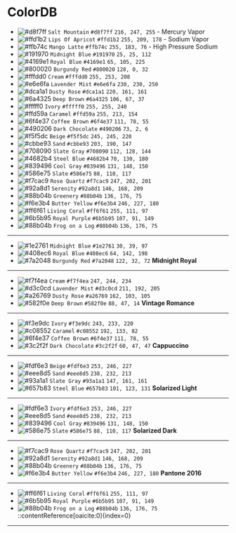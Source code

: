 # ColorDB

- ![#d8f7ff](https://placehold.co/15x15/d8f7ff/d8f7ff.png) `Salt Mountain` `#d8f7ff` `216, 247, 255` - Mercury Vapor
- ![#ffd1b2](https://placehold.co/15x15/ffd1b2/ffd1b2.png) `Lips Of Apricot` `#ffd1b2` `255, 209, 178` - Sodium Vapor
- ![#ffb74c](https://placehold.co/15x15/ffb74c/ffb74c.png) `Mango Latte` `#ffb74c` `255, 183, 76` - High Pressure Sodium
- ![#191970](https://placehold.co/15x15/191970/191970.png) `Midnight Blue` `#191970` `25, 25, 112`
- ![#4169e1](https://placehold.co/15x15/4169e1/4169e1.png) `Royal Blue` `#4169e1` `65, 105, 225`
- ![#800020](https://placehold.co/15x15/800020/800020.png) `Burgundy Red` `#800020` `128, 0, 32`
- ![#fffdd0](https://placehold.co/15x15/fffdd0/fffdd0.png) `Cream` `#fffdd0` `255, 253, 208`
- ![#e6e6fa](https://placehold.co/15x15/e6e6fa/e6e6fa.png) `Lavender Mist` `#e6e6fa` `230, 230, 250`
- ![#dca1a1](https://placehold.co/15x15/dca1a1/dca1a1.png) `Dusty Rose` `#dca1a1` `220, 161, 161`
- ![#6a4325](https://placehold.co/15x15/6a4325/6a4325.png) `Deep Brown` `#6a4325` `106, 67, 37`
- ![#fffff0](https://placehold.co/15x15/fffff0/fffff0.png) `Ivory` `#fffff0` `255, 255, 240`
- ![#ffd59a](https://placehold.co/15x15/ffd59a/ffd59a.png) `Caramel` `#ffd59a` `255, 213, 154`
- ![#6f4e37](https://placehold.co/15x15/6f4e37/6f4e37.png) `Coffee Brown` `#6f4e37` `111, 78, 55`
- ![#490206](https://placehold.co/15x15/490206/490206.png) `Dark Chocolate` `#490206` `73, 2, 6`
- ![#f5f5dc](https://placehold.co/15x15/f5f5dc/f5f5dc.png) `Beige` `#f5f5dc` `245, 245, 220`
- ![#cbbe93](https://placehold.co/15x15/cbbe93/cbbe93.png) `Sand` `#cbbe93` `203, 190, 147`
- ![#708090](https://placehold.co/15x15/708090/708090.png) `Slate Gray` `#708090` `112, 128, 144`
- ![#4682b4](https://placehold.co/15x15/4682b4/4682b4.png) `Steel Blue` `#4682b4` `70, 130, 180`
- ![#839496](https://placehold.co/15x15/839496/839496.png) `Cool Gray` `#839496` `131, 148, 150`
- ![#586e75](https://placehold.co/15x15/586e75/586e75.png) `Slate` `#586e75` `88, 110, 117`
- ![#f7cac9](https://placehold.co/15x15/f7cac9/f7cac9.png) `Rose Quartz` `#f7cac9` `247, 202, 201`
- ![#92a8d1](https://placehold.co/15x15/92a8d1/92a8d1.png) `Serenity` `#92a8d1` `146, 168, 209`
- ![#88b04b](https://placehold.co/15x15/88b04b/88b04b.png) `Greenery` `#88b04b` `136, 176, 75`
- ![#f6e3b4](https://placehold.co/15x15/f6e3b4/f6e3b4.png) `Butter Yellow` `#f6e3b4` `246, 227, 180`
- ![#ff6f61](https://placehold.co/15x15/ff6f61/ff6f61.png) `Living Coral` `#ff6f61` `255, 111, 97`
- ![#6b5b95](https://placehold.co/15x15/6b5b95/6b5b95.png) `Royal Purple` `#6b5b95` `107, 91, 149`
- ![#88b04b](https://placehold.co/15x15/88b04b/88b04b.png) `Frog on a Log` `#88b04b` `136, 176, 75`


----------------------------------------------------------------------------------------------------------------------------


- ![#1e2761](https://placehold.co/15x15/1e2761/1e2761.png) `Midnight Blue` `#1e2761` `30, 39, 97`
- ![#408ec6](https://placehold.co/15x15/408ec6/408ec6.png) `Royal Blue` `#408ec6` `64, 142, 198`
- ![#7a2048](https://placehold.co/15x15/7a2048/7a2048.png) `Burgundy Red` `#7a2048` `122, 32, 72`
**Midnight Royal**

----------------------------------------------------------------------------------------------------------------------------

- ![#f7f4ea](https://placehold.co/15x15/f7f4ea/f7f4ea.png) `Cream` `#f7f4ea` `247, 244, 234`
- ![#d3c0cd](https://placehold.co/15x15/d3c0cd/d3c0cd.png) `Lavender Mist` `#d3c0cd` `211, 192, 205`
- ![#a26769](https://placehold.co/15x15/a26769/a26769.png) `Dusty Rose` `#a26769` `162, 103, 105`
- ![#582f0e](https://placehold.co/15x15/582f0e/582f0e.png) `Deep Brown` `#582f0e` `88, 47, 14`
**Vintage Romance**

----------------------------------------------------------------------------------------------------------------------------

- ![#f3e9dc](https://placehold.co/15x15/f3e9dc/f3e9dc.png) `Ivory` `#f3e9dc` `243, 233, 220`
- ![#c08552](https://placehold.co/15x15/c08552/c08552.png) `Caramel` `#c08552` `192, 133, 82`
- ![#6f4e37](https://placehold.co/15x15/6f4e37/6f4e37.png) `Coffee Brown` `#6f4e37` `111, 78, 55`
- ![#3c2f2f](https://placehold.co/15x15/3c2f2f/3c2f2f.png) `Dark Chocolate` `#3c2f2f` `60, 47, 47`
**Cappuccino**

----------------------------------------------------------------------------------------------------------------------------

- ![#fdf6e3](https://placehold.co/15x15/fdf6e3/fdf6e3.png) `Beige` `#fdf6e3` `253, 246, 227`
- ![#eee8d5](https://placehold.co/15x15/eee8d5/eee8d5.png) `Sand` `#eee8d5` `238, 232, 213`
- ![#93a1a1](https://placehold.co/15x15/93a1a1/93a1a1.png) `Slate Gray` `#93a1a1` `147, 161, 161`
- ![#657b83](https://placehold.co/15x15/657b83/657b83.png) `Steel Blue` `#657b83` `101, 123, 131`
**Solarized Light**

----------------------------------------------------------------------------------------------------------------------------

- ![#fdf6e3](https://placehold.co/15x15/fdf6e3/fdf6e3.png) `Ivory` `#fdf6e3` `253, 246, 227`
- ![#eee8d5](https://placehold.co/15x15/eee8d5/eee8d5.png) `Sand` `#eee8d5` `238, 232, 213`
- ![#839496](https://placehold.co/15x15/839496/839496.png) `Cool Gray` `#839496` `131, 148, 150`
- ![#586e75](https://placehold.co/15x15/586e75/586e75.png) `Slate` `#586e75` `88, 110, 117`
**Solarized Dark**

----------------------------------------------------------------------------------------------------------------------------

- ![#f7cac9](https://placehold.co/15x15/f7cac9/f7cac9.png) `Rose Quartz` `#f7cac9` `247, 202, 201`
- ![#92a8d1](https://placehold.co/15x15/92a8d1/92a8d1.png) `Serenity` `#92a8d1` `146, 168, 209`
- ![#88b04b](https://placehold.co/15x15/88b04b/88b04b.png) `Greenery` `#88b04b` `136, 176, 75`
- ![#f6e3b4](https://placehold.co/15x15/f6e3b4/f6e3b4.png) `Butter Yellow` `#f6e3b4` `246, 227, 180`
**Pantone 2016**

----------------------------------------------------------------------------------------------------------------------------

- ![#ff6f61](https://placehold.co/15x15/ff6f61/ff6f61.png) `Living Coral` `#ff6f61` `255, 111, 97`
- ![#6b5b95](https://placehold.co/15x15/6b5b95/6b5b95.png) `Royal Purple` `#6b5b95` `107, 91, 149`
- ![#88b04b](https://placehold.co/15x15/88b04b/88b04b.png) `Frog on a Log` `#88b04b` `136, 176, 75`
::contentReference[oaicite:0]{index=0}

----------------------------------------------------------------------------------------------------------------------------
